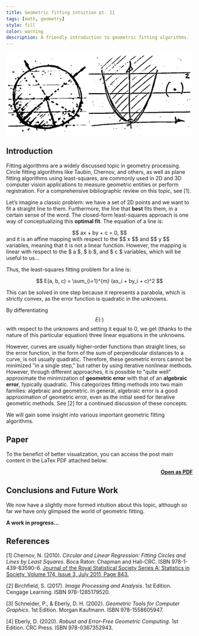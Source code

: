 ```yaml
---
title: Geometric fitting intuition pt. II
tags: [math, geometry]
style: fill
color: warning
description: A friendly introduction to geometric fitting algorithms.
---
```


<img src="../assets/blog_images/2025-01-27-geometric-fitting-intuition-pt2/circle.png" alt="circle">

## Introduction

Fitting algorithms are a widely discussed topic in geometry processing. Circle fitting algorithms like Taubin, Chernov, and others, as well as plane fitting algorithms using least-squares, are commonly used in 2D and 3D computer vision applications to measure geometric entities or perform registration. For a comprehensive bibliographic review on this topic, see [1].

Let’s imagine a classic problem: we have a set of 2D points and we want to fit a straight line to them. Furthermore, the line that **best** fits them, in a certain sense of the word. The closed-form least-squares approach is one way of conceptualizing this **optimal fit**. The equation of a line is:
<div align="center">
$$
ax + by + c = 0,
$$
</div>
and it is an affine mapping with respect to the $$ x $$ and $$ y $$ variables, meaning that it is not a linear function. However, the mapping is linear with respect to the $ a $, $ b $, and $ c $ variables, which will be useful to us...

Thus, the least-squares fitting problem for a line is:
<div align="center">
$$
E(a, b, c) = \sum_{i=1}^{m} (ax_i + by_i + c)^2
$$
</div>

This can be solved in one step because it represents a parabola, which is strictly convex, as the error function is quadratic in the unknowns.

By differentiating $$E(\cdot)$$ with respect to the unknowns and setting it equal to 0, we get (thanks to the nature of this particular equation) three linear equations in the unknowns.

However, curves are usually higher-order functions than straight lines, so the error function, in the form of the sum of perpendicular distances to a curve, is not usually quadratic. Therefore, these geometric errors cannot be minimized "in a single step," but rather by using iterative nonlinear methods. However, through different approaches, it is possible to "quite well" approximate the minimization of **geometric error** with that of an **algebraic error**, typically quadratic. This categorizes fitting methods into two main families: algebraic and geometric. In general, algebraic error is a good approximation of geometric error, even as the initial seed for iterative geometric methods. See [2] for a continued discussion of these concepts.

We will gain some insight into various important geometric fitting algorithms.

## Paper

To the benefict of better visualization, you can access the post main content in the LaTex PDF attached below:

<script src="/assets/js/pdf.js"></script>

<div class="container text-center" id="pdf-container" style="min-height: 100%;">
  <div id="viewerContainer align-items-center">
    <div id="pdf-viewer" class="mt-6"></div>
  </div>
  <h4 class="font-weight-bold" style="text-align: right; margin-top: 5px"><a target="_blank" href="{{ '/assets/blog_pdfs/2025-01-27-geometric-fitting-intuition-pt2/geometric-fitting-intuition-pt2.pdf' }}">Open as PDF</a></h4>
</div>

<script>
  var url = '../assets/blog_pdfs/2025-01-27-geometric-fitting-intuition-pt2/geometric-fitting-intuition-pt2.pdf';

  pdfjsLib.getDocument(url).promise.then(function (pdf) {
    var viewer = document.getElementById('pdf-viewer');

    for (var pageNumber = 1; pageNumber <= pdf.numPages; pageNumber++) {
      var pageContainer = document.createElement('div');
      pageContainer.className = 'pdf-page';

      var canvas = document.createElement('canvas');
      canvas.className = 'pdf-page-canvas';
      pageContainer.appendChild(canvas);

      viewer.appendChild(pageContainer);

      renderPage(pageNumber, canvas, pdf);
    }
  });

  function renderPage(pageNumber, canvas, pdf) {
    pdf.getPage(pageNumber).then(function (page) {
      var viewport = page.getViewport({ scale: 0.2 });
      var scale = canvas.clientWidth / viewport.width;

      var scaledViewport = page.getViewport({ scale: scale });

      var context = canvas.getContext('2d');
      canvas.height = scaledViewport.height;
      canvas.width = scaledViewport.width;

      var renderContext = {
        canvasContext: context,
        viewport: scaledViewport,
      };

      page.render(renderContext);
    });
  }
</script>

## Conclusions and Future Work

We now have a slightly more formed intuition about this topic, although so far we have only glimpsed the world of geometric fitting.

__A work in progress...__

## References

[1] Chernov, N. (2010). *Circular and Linear Regression: Fitting Circles and Lines by Least Squares*. Boca Raton: Chapman and Hall-CRC. ISBN 978-1-439-83590-6. [Journal of the Royal Statistical Society Series A: Statistics in Society, Volume 174, Issue 3, July 2011, Page 843.](https://doi.org/10.1111/j.1467-985X.2011.00709_4.x)

[2] Birchfield, S. (2017). *Image Processing and Analysis*. 1st Edition. Cengage Learning. ISBN 978-1285179520.

[3] Schneider, P., & Eberly, D. H. (2002). *Geometric Tools for Computer Graphics*. 1st Edition. Morgan Kaufmann. ISBN 978-1558605947.

[4] Eberly, D. (2020). *Robust and Error-Free Geometric Computing*. 1st Edition. CRC Press. ISBN 978-0367352943.

